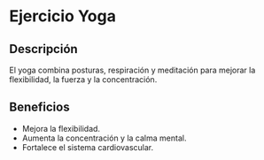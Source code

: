 # Ejercicio Yoga

## Descripción
El yoga combina posturas, respiración y meditación para mejorar la flexibilidad, la fuerza y la concentración.

## Beneficios
- Mejora la flexibilidad.
- Aumenta la concentración y la calma mental.
- Fortalece el sistema cardiovascular.